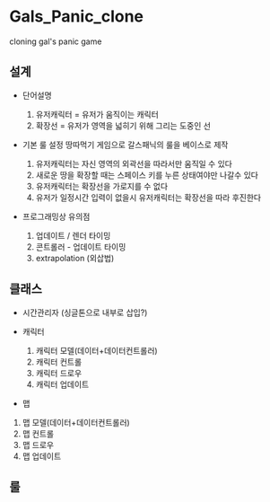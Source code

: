 # Gals_Panic_clone
cloning gal's panic game

## 설계
+ 단어설명
  1. 유저캐릭터 = 유저가 움직이는 캐릭터
  1. 확장선 = 유저가 영역을 넓히기 위해 그리는 도중인 선

+ 기본 룰 설정
  땅따먹기 게임으로 갈스패닉의 룰을 베이스로 제작<br>
  1. 유저캐릭터는 자신 영역의 외곽선을 따라서만 움직일 수 있다
  1. 새로운 땅을 확장할 때는 스페이스 키를 누른 상태여야만 나갈수 있다
  1. 유저캐릭터는 확장선을 가로지를 수 없다
  1. 유저가 일정시간 입력이 없을시 유저캐릭터는 확장선을 따라 후진한다

+ 프로그래밍상 유의점
  1. 업데이트 / 렌더 타이밍
  1. 콘트롤러 - 업데이트 타이밍
  1. extrapolation (외삽법)
  
## 클래스
+ 시간관리자 (싱글톤으로 내부로 삽입?)

+ 캐릭터
  1. 캐릭터 모델(데이터+데이터컨트롤러)
  1. 캐릭터 컨트롤
  1. 캐릭터 드로우
  1. 캐릭터 업데이트
  
 + 맵
  1. 맵 모델(데이터+데이터컨트롤러)
  1. 맵 컨트롤
  1. 맵 드로우
  1. 맵 업데이트
  
## 룰
